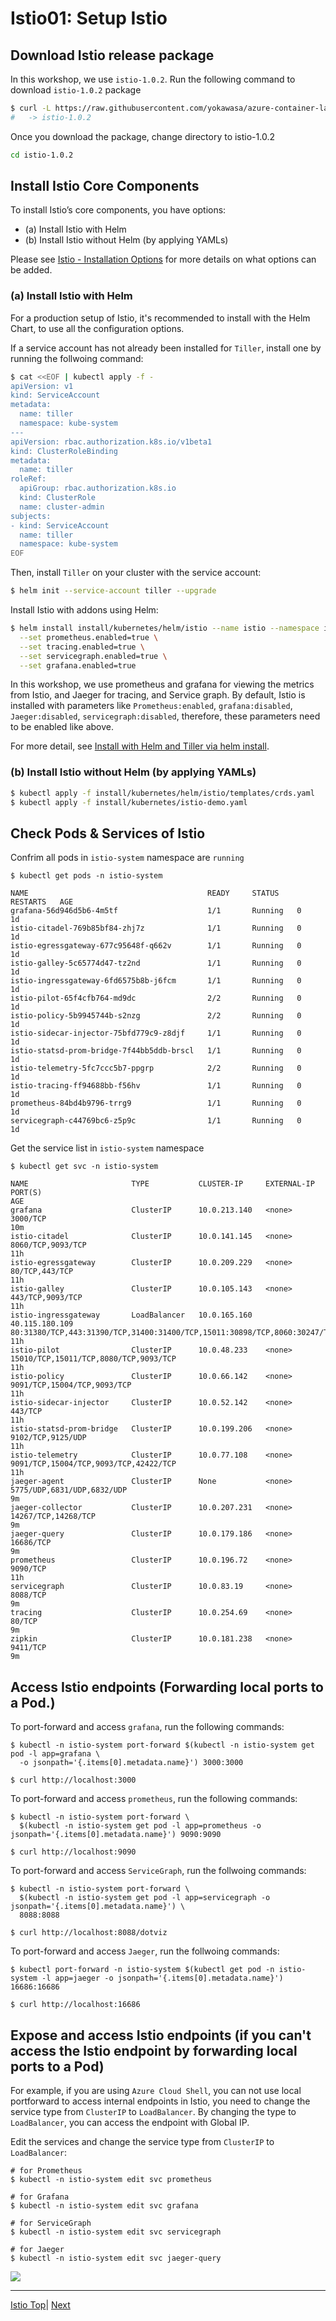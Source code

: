 # Istio01: Setup Istio

## Download Istio release package

In this workshop, we use `istio-1.0.2`. Run the following command to download `istio-1.0.2` package

```sh
$ curl -L https://raw.githubusercontent.com/yokawasa/azure-container-labs/master/scripts/istio-helpers/get-istio | sh -
#   -> istio-1.0.2
```

Once you download the package, change directory to istio-1.0.2
```sh
cd istio-1.0.2
```
## Install Istio Core Components

To install Istio’s core components, you have options:
- (a) Install Istio with Helm
- (b) Install Istio without Helm (by applying YAMLs)

Please see [Istio - Installation Options](https://istio.io/docs/reference/config/installation-options/) for more details on what options can be added. 

### (a) Install Istio with Helm

For a production setup of Istio, it's recommended to install with the Helm Chart, to use all the configuration options.

If a service account has not already been installed for `Tiller`, install one by running the follwoing command:
```sh
$ cat <<EOF | kubectl apply -f -
apiVersion: v1
kind: ServiceAccount
metadata:
  name: tiller
  namespace: kube-system
---
apiVersion: rbac.authorization.k8s.io/v1beta1
kind: ClusterRoleBinding
metadata:
  name: tiller
roleRef:
  apiGroup: rbac.authorization.k8s.io
  kind: ClusterRole
  name: cluster-admin
subjects:
- kind: ServiceAccount
  name: tiller
  namespace: kube-system
EOF
```

Then, install `Tiller` on your cluster with the service account:
```sh
$ helm init --service-account tiller --upgrade
```

Install Istio with addons using Helm:
```sh
$ helm install install/kubernetes/helm/istio --name istio --namespace istio-system \
  --set prometheus.enabled=true \
  --set tracing.enabled=true \
  --set servicegraph.enabled=true \
  --set grafana.enabled=true  
```

In this workshop, we use prometheus and grafana for viewing the metrics from Istio, and Jaeger for tracing, and Service graph.
By default, Istio is installed with parameters like `Prometheus:enabled`, `grafana:disabled`, `Jaeger:disabled`,  `servicegraph:disabled`, therefore, these parameters need to be enabled like above. 

For more detail, see [Install with Helm and Tiller via helm install](https://istio.io/docs/setup/kubernetes/helm-install/#option-2-install-with-helm-and-tiller-via-helm-install).


### (b) Install Istio without Helm (by applying YAMLs)
```sh
$ kubectl apply -f install/kubernetes/helm/istio/templates/crds.yaml
$ kubectl apply -f install/kubernetes/istio-demo.yaml
```

## Check Pods & Services of Istio

Confrim all pods in `istio-system` namespace are `running`  
```
$ kubectl get pods -n istio-system

NAME                                        READY     STATUS    RESTARTS   AGE
grafana-56d946d5b6-4m5tf                    1/1       Running   0          1d
istio-citadel-769b85bf84-zhj7z              1/1       Running   0          1d
istio-egressgateway-677c95648f-q662v        1/1       Running   0          1d
istio-galley-5c65774d47-tz2nd               1/1       Running   0          1d
istio-ingressgateway-6fd6575b8b-j6fcm       1/1       Running   0          1d
istio-pilot-65f4cfb764-md9dc                2/2       Running   0          1d
istio-policy-5b9945744b-s2nzg               2/2       Running   0          1d
istio-sidecar-injector-75bfd779c9-z8djf     1/1       Running   0          1d
istio-statsd-prom-bridge-7f44bb5ddb-brscl   1/1       Running   0          1d
istio-telemetry-5fc7ccc5b7-ppgrp            2/2       Running   0          1d
istio-tracing-ff94688bb-f56hv               1/1       Running   0          1d
prometheus-84bd4b9796-trrg9                 1/1       Running   0          1d
servicegraph-c44769bc6-z5p9c                1/1       Running   0          1d
```


Get the service list in `istio-system` namespace
```
$ kubectl get svc -n istio-system

NAME                       TYPE           CLUSTER-IP     EXTERNAL-IP      PORT(S)                                                                                                     AGE
grafana                    ClusterIP      10.0.213.140   <none>           3000/TCP                                                                                                    10m
istio-citadel              ClusterIP      10.0.141.145   <none>           8060/TCP,9093/TCP                                                                                           11h
istio-egressgateway        ClusterIP      10.0.209.229   <none>           80/TCP,443/TCP                                                                                              11h
istio-galley               ClusterIP      10.0.105.143   <none>           443/TCP,9093/TCP                                                                                            11h
istio-ingressgateway       LoadBalancer   10.0.165.160   40.115.180.109   80:31380/TCP,443:31390/TCP,31400:31400/TCP,15011:30898/TCP,8060:30247/TCP,15030:30955/TCP,15031:31046/TCP   11h
istio-pilot                ClusterIP      10.0.48.233    <none>           15010/TCP,15011/TCP,8080/TCP,9093/TCP                                                                       11h
istio-policy               ClusterIP      10.0.66.142    <none>           9091/TCP,15004/TCP,9093/TCP                                                                                 11h
istio-sidecar-injector     ClusterIP      10.0.52.142    <none>           443/TCP                                                                                                     11h
istio-statsd-prom-bridge   ClusterIP      10.0.199.206   <none>           9102/TCP,9125/UDP                                                                                           11h
istio-telemetry            ClusterIP      10.0.77.108    <none>           9091/TCP,15004/TCP,9093/TCP,42422/TCP                                                                       11h
jaeger-agent               ClusterIP      None           <none>           5775/UDP,6831/UDP,6832/UDP                                                                                  9m
jaeger-collector           ClusterIP      10.0.207.231   <none>           14267/TCP,14268/TCP                                                                                         9m
jaeger-query               ClusterIP      10.0.179.186   <none>           16686/TCP                                                                                                   9m
prometheus                 ClusterIP      10.0.196.72    <none>           9090/TCP                                                                                                    11h
servicegraph               ClusterIP      10.0.83.19     <none>           8088/TCP                                                                                                    9m
tracing                    ClusterIP      10.0.254.69    <none>           80/TCP                                                                                                      9m
zipkin                     ClusterIP      10.0.181.238   <none>           9411/TCP                                                                                                    9m
```

## Access Istio endpoints (Forwarding local ports to a Pod.)

To port-forward and access `grafana`, run the following commands: 
```
$ kubectl -n istio-system port-forward $(kubectl -n istio-system get pod -l app=grafana \
  -o jsonpath='{.items[0].metadata.name}') 3000:3000

$ curl http://localhost:3000
```

To port-forward and access `prometheus`, run the following commands: 
```
$ kubectl -n istio-system port-forward \
  $(kubectl -n istio-system get pod -l app=prometheus -o jsonpath='{.items[0].metadata.name}') 9090:9090

$ curl http://localhost:9090
```

To port-forward and access `ServiceGraph`, run the follwoing commands:
```
$ kubectl -n istio-system port-forward \
  $(kubectl -n istio-system get pod -l app=servicegraph -o jsonpath='{.items[0].metadata.name}') \
  8088:8088

$ curl http://localhost:8088/dotviz
```

To port-forward and access `Jaeger`, run the follwoing commands:
```
$ kubectl port-forward -n istio-system $(kubectl get pod -n istio-system -l app=jaeger -o jsonpath='{.items[0].metadata.name}') 16686:16686

$ curl http://localhost:16686
```



## Expose and access Istio endpoints (if you can't access the Istio endpoint by forwarding local ports to a Pod)

For example, if you are using `Azure Cloud Shell`, you can not use local portforward to access internal endpoints in Istio, you need to change the service type from `ClusterIP` to `LoadBalancer`. By changing the type to `LoadBalancer`, you can access the endpoint with Global IP. 

Edit the services and change the service type from `ClusterIP` to `LoadBalancer`:

```
# for Prometheus
$ kubectl -n istio-system edit svc prometheus

# for Grafana
$ kubectl -n istio-system edit svc grafana

# for ServiceGraph
$ kubectl -n istio-system edit svc servicegraph

# for Jaeger
$ kubectl -n istio-system edit svc jaeger-query
```

![](../assets/edit-isito-service.png)


---
[Istio Top](aks-202-istio-top.md)| [Next](istio-02-deploy-bookinfo.md)
